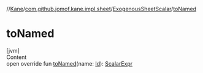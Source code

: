 //[Kane](../../index.md)/[com.github.jomof.kane.impl.sheet](../index.md)/[ExogenousSheetScalar](index.md)/[toNamed](to-named.md)



# toNamed  
[jvm]  
Content  
open override fun [toNamed](to-named.md)(name: [Id](../../com.github.jomof.kane.impl/index.md#%5Bcom.github.jomof.kane.impl%2FId%2F%2F%2FPointingToDeclaration%2F%5D%2FClasslikes%2F-1913698542)): [ScalarExpr](../../com.github.jomof.kane/-scalar-expr/index.md)  



